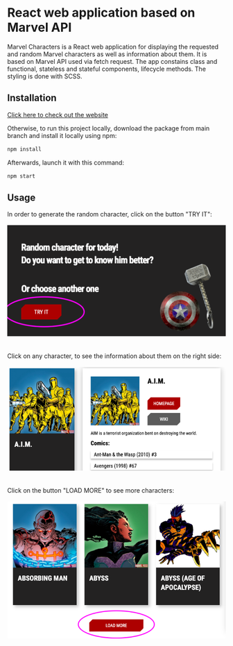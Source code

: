 # React web application based on Marvel API 

Marvel Characters is a React web application for displaying the requested and random Marvel characters as well as information about them.
It is based on Marvel API used via fetch request.
The app constains class and functional, stateless and stateful components, lifecycle methods.
The styling is done with SCSS.

## Installation

[Click here to check out the website](https://valeriiaproskuriakova.github.io/React-App-MarvelCharacters/)


Otherwise, to run this project locally, download the package from main branch and install it locally using npm:

```bash
npm install
```
Afterwards, launch it with this command:

```bash
npm start
```

## Usage

In order to generate the random character, click on the button "TRY IT":
\
\
![screenshot-tryit-button](/src/resources/img/screenshots_github/tryit.png?raw=true) 
\
\
\
 Click on any character, to see the information about them on the right side:
\
\
![screenshot-charinfo](/src/resources/img/screenshots_github/charinfo.png?raw=true)
\
\
\
 Click on the button "LOAD MORE" to see more characters:
\
\
![screenshot-charinfo](/src/resources/img/screenshots_github/loadmore.png?raw=true)

